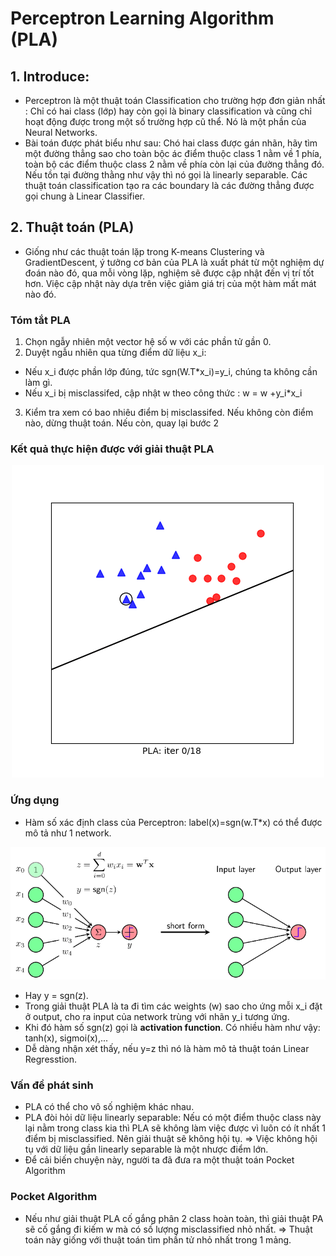 # Perceptron Learning Algorithm (PLA)
## 1. Introduce:
- Perceptron là một thuật toán Classification cho trường hợp đơn giản nhất : Chỉ có hai class (lớp) hay còn gọi là binary classification và cũng chỉ hoạt động được trong một số trường hợp cũ thể. Nó là một phần của Neural Networks.
- Bài toán được phát biểu như sau: Chó hai class được gán nhãn, hãy tìm một đường thẳng sao cho toàn bộc ác điểm thuộc class 1 nằm về 1 phía, toàn bộ các điểm thuộc class 2 nằm về phía còn lại của đường thẳng đó. Nếu tồn tại đường thằng như vậy thì nó gọi là linearly separable. Các thuật toán classification tạo ra các boundary là các đường thẳng được gọi chung à Linear Classifier.
## 2. Thuật toán (PLA)
- Giống như các thuật toán lặp trong K-means Clustering và GradientDescent, ý tưởng cơ bản của PLA là xuất phát từ một nghiệm dự đoán nào đó, qua mỗi vòng lặp, nghiệm sẽ được cập nhật đến vị trí tốt hơn. Việc cập nhật này dựa trên việc giảm giá trị của một hàm mất mát nào đó.
### Tóm tắt PLA
1. Chọn ngẫy nhiên một vector hệ số w với các phần tử gần 0.
2. Duyệt ngẫu nhiên qua từng điểm dữ liệu x_i:
- Nếu x_i được phần lớp đúng, tức sgn(W.T*x_i)=y_i, chúng ta không cần làm gì.
- Nếu x_i bị misclassifed, cập nhật w theo công thức :
        w = w +y_i*x_i
3. Kiểm tra xem có bao nhiêu điểm bị misclassifed. Nếu không còn điểm nào, dừng thuật toán. Nếu còn, quay lại bước 2
### Kết quả thực hiện được với giải thuật PLA
<p align="center">
  <img src="pla_vis.gif" />
</p>

### Ứng dụng
- Hàm số xác định class của Perceptron: label(x)=sgn(w.T*x) có thể được mô tả như 1 network.
<p align="center">
  <img src="n.png" />
</p>

- Hay y = sgn(z).
- Trong giải thuật PLA là ta đi tìm các weights (w) sao cho ứng mỗi x_i đặt ở output, cho ra input của network trùng với nhãn y_i tương ứng.
- Khi đó hàm số sgn(z) gọi là **activation function**. Có nhiều hàm như vậy: tanh(x), sigmoi(x),...
- Dễ dàng nhận xét thấy, nếu y=z thì nó là hàm mô tả thuật toán Linear Regresstion.

### Vấn đề phát sinh
- PLA có thể cho vô số nghiệm khác nhau.
- PLA đòi hỏi dữ liệu linearly separable: Nếu có một điểm thuộc class này lại nằm trong class kia thì PLA sẽ không làm việc được vì luôn có ít nhất 1 điểm bị misclassified. Nên giải thuật sẽ không hội tụ.
=> Việc không hội tụ với dữ liệu gần linearly separable là một nhược điểm lớn. 
- Để cải biến chuyện này, người ta đã đưa ra một thuật toán Pocket Algorithm

### Pocket Algorithm
- Nếu như giải thuật PLA cố gắng phân 2 class hoàn toàn, thì giải thuật PA sẽ cố gắng đi kiếm w mà có số lượng misclassified nhỏ nhất.
=> Thuật toán này giống với thuật toán tìm phần tử nhỏ nhất trong 1 mảng.


